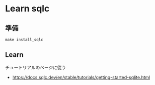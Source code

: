# Learn sqlc

## 準備
```shell
make install_sqlc
```

## Learn

チュートリアルのページに従う
- https://docs.sqlc.dev/en/stable/tutorials/getting-started-sqlite.html